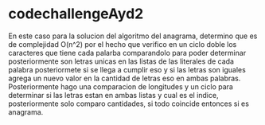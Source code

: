 # codechallengeAyd2

En este caso para la solucion del algoritmo del anagrama, determino que es de complejidad O(n^2) por el hecho que verifico en un 
ciclo doble los caracteres que tiene cada palarba comparandolo para poder determinar posteriormente son letras unicas en las listas de las literales de cada palabra
posteriormete si se llega a cumplir eso y si las letras son iguales agrega un nuevo valor en la cantidad de letras
eso en ambas palabras. Posteriormente hago una comparacion de longitudes y un ciclo para determinar si las letras estan en ambas listas 
y cual es el indice, posteriormente solo comparo cantidades, si todo coincide entonces si es anagrama.
